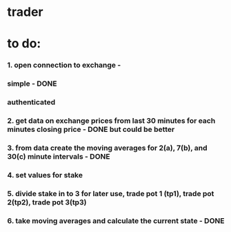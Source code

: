 # trader

# to do:
### 1. open connection to exchange - 
###   simple - DONE 
###  authenticated 
### 2. get data on exchange prices from last 30 minutes for each minutes closing price - DONE but could be better
### 3. from data create the moving averages for 2(a), 7(b), and 30(c) minute intervals - DONE
### 4. set values for stake 
### 5. divide stake in to 3 for later use, trade pot 1 (tp1), trade pot 2(tp2), trade pot 3(tp3)
### 6. take moving averages and calculate the current state -  DONE
#
